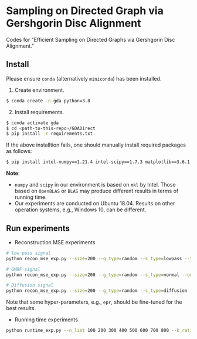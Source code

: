 # Sampling on Directed Graph via Gershgorin Disc Alignment

Codes for "Efficient Sampling on Directed Graphs via Gershgorin Disc Alignment."

## Install
Please ensure `conda` (alternatively `miniconda`) has been installed.

1. Create environment.
```bash
$ conda create -n gda python=3.8
```
2. Install requirements.
```bash
$ conda activate gda
$ cd <path-to-this-repo>/GDADirect
$ pip install -r requirements.txt
```
If the above installtion fails, one should manually install required packages as follows:
```bash
$ pip install intel-numpy==1.21.4 intel-scipy==1.7.3 matplotlib==3.6.1 cvxopt==1.3.0 networkx==2.8.7
```

**Note**: 
- `numpy` and `scipy` in our environment is based on `mkl` by Intel. Those based on `OpenBLAS` or `BLAS` may produce different results in terms of running time.
- Our experiments are conducted on Ubuntu 18.04. Results on other operation systems, e.g., Windows 10, can be different.

## Run experiments

- Reconstruction MSE experiments
```bash
# low pass signal
python recon_mse_exp.py --size=200 --g_type=random --s_type=lowpass --topk_ratio=0.1 --k_start=10 --k_end=60 --k_step=10 --graph_rep=5 --sig_rep=3000 --sigma=0.0 --mu=0.001 --para=20 --epr=0.01

# GMRF signal
python recon_mse_exp.py --size=200 --g_type=random --s_type=normal --omega=0.1 --k_start=10 --k_end=60 --k_step=10 --graph_rep=5 --sig_rep=3000 --sigma=0.0 --mu=0.001 --para=20

# Diffusion signal
python recon_mse_exp.py --size=200 --g_type=random --s_type=diffusion --T=50 --alpha=0.1 --k_start=10 --k_end=60 --k_step=10 --graph_rep=5 --sig_rep=3000 --sigma=0.0 --mu=0.001 --para=20 --epr=0.01
```
Note that some hyper-parameters, e.g., `epr`, should be fine-tuned for the best results.

- Running time experiments
```bash
python runtime_exp.py --n_list 100 200 300 400 500 600 700 800 --k_ratio=0.3 --graph_rep=5 --mu=0.001 --p=0.1
```


